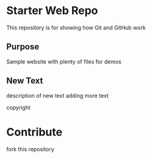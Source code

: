 # Starter Web Repo

This repository is for showing how Git and GitHub work

## Purpose

Sample website with plenty of files for demos

## New Text

description of new text
adding more text

copyright

# Contribute

fork this repository